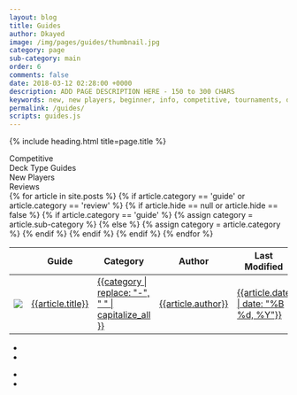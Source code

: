 ```yaml
---
layout: blog
title: Guides
author: Dkayed
image: /img/pages/guides/thumbnail.jpg
category: page
sub-category: main
order: 6
comments: false
date: 2018-03-12 02:28:00 +0000
description: ADD PAGE DESCRIPTION HERE - 150 to 300 CHARS
keywords: new, new players, beginner, info, competitive, tournaments, deck types
permalink: /guides/
scripts: guides.js
---
```


{% include heading.html title=page.title %}

<div class="section">
  <div class="row button-row guides-filters">
    <div class="btn-wrapper col-6 col-sm-4 col-md-3">
        <div class="btn-decktype btn-small" data-filter="competitive">
          <span class="decktype-display">Competitive</span>
        </div>
    </div>
    <div class="btn-wrapper col-6 col-sm-4 col-md-3">
      <div class="btn-decktype btn-small" data-filter="deck-type">
          <span class="decktype-display">Deck Type Guides</span>
      </div>
    </div>
    <div class="btn-wrapper col-6 col-sm-4 col-md-3">
      <div class="btn-decktype btn-small" data-filter="new-players">
          <span class="decktype-display">New Players</span>
      </div>
    </div>
    <div class="btn-wrapper col-6 col-sm-4 col-md-3">
      <div class="btn-decktype btn-small" data-filter="review">
          <span class="decktype-display">Reviews</span>
      </div>
    </div>
  </div>
</div>

<div class="section">
  <table class="guides-table hover row-links">
      <thead>
        <tr>
          <th class="thumb-col"></th>
          <th class="title">Guide</th>
          <th class="category">Category</th>
          <th class="author">Author</th>
          <th class="modified">Last Modified</th>
        </tr>
      </thead>
      <tbody>
        {% for article in site.posts %}
          {% if article.category == 'guide' or article.category == 'review' %}
            {% if article.hide == null or article.hide == false %}
              {% if article.category == 'guide' %}
                {% assign category = article.sub-category %}
              {% else %}
                {% assign category = article.category %}
              {% endif %}
              <tr data-category="{{category}}">
                <td class="thumb-col">
                  <a href="{{article.url}}">
                    <div class="thumbnail">
                        <img src="{{article.image}}" class="portrait" />  
                    </div>
                  </a>
                </td>
                <td class="title"><a href="{{article.url}}">{{article.title}}</a></td>
                <td class="category"><a href="{{article.url}}">{{category | replace: "-", " " | capitalize_all }}</a></td>
                <td class="author"><a href="{{article.url}}">{{article.author}}</a></td>
                <td><a href="{{article.url}}">{{article.date | date: "%B %d, %Y"}}</a></td>
              </tr>
            {% endif %}
          {% endif %}
        {% endfor %}
      </tbody>
  </table>
</div>

<div class="section guide-pagination">
  <nav>
    <ul class="pagination pages">      
    </ul>
    <ul class="pagination previous"> 
        <li class="page-item">
            <a class="page-link" data-page="first"><span class="fa fa-angle-double-left"></span></a>
        </li>
        <li class="page-item">
            <a class="page-link" data-page="previous"><span class="fa fa-angle-left"></span></a>
        </li>
    </ul>
    <ul class="pagination next">
        <li class="page-item">
            <a class="page-link" data-page="next"><span class="fa fa-angle-right"></span></a>
        </li>
        <li class="page-item">
            <a class="page-link" data-page="last"><span class="fa fa-angle-double-right"></span></a>
        </li>
    </ul>
  </nav>    
</div>